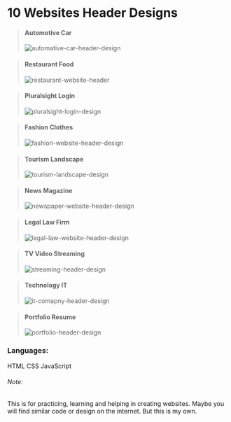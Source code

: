 # 10 Websites Header Designs

> #### Automotive Car
>
> ![automative-car-header-design](https://i.imgur.com/xqP0FiM.png)

> #### Restaurant Food
>
> ![restaurant-website-header](https://i.imgur.com/HJ6yBHs.png)

> #### Pluralsight Login
>
> ![pluralsight-login-design](https://i.imgur.com/crOhgig.png)

> #### Fashion Clothes
>
> ![fashion-website-header-design](https://i.imgur.com/N7FCrV0.png)

> #### Tourism Landscape
>
> ![tourism-landscape-design](https://i.imgur.com/kbBJJN3.png)

> #### News Magazine
>
> ![newspaper-website-header-design](https://i.imgur.com/gyZWuas.png)

> #### Legal Law Firm
>
> ![legal-law-website-header-design](https://i.imgur.com/7v96NhW.png)

> #### TV Video Streaming
>
> ![streaming-header-design](https://i.imgur.com/Awptl7f.png)

> #### Technology IT
>
> ![it-comapny-header-design](https://i.imgur.com/lYkzuOD.png)

> #### Portfolio Resume
>
> ![portfolio-header-design](https://i.imgur.com/t1zmLWE.png)

### Languages:

HTML
CSS
JavaScript

###### Note:

This is for practicing, learning and helping in creating websites. Maybe you will find similar code or design on the internet. But this is my own.
